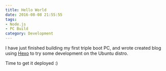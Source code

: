 ```yaml
---
title: Hello World
date: 2016-08-08 21:55:55
tags: 
- Node.js 
- PC Build
category: Development
---
```


I have just finished building my first triple boot PC, and wrote created blog using [Hexo](https://hexo.io/) to try some development on the Ubuntu distro. 

Time to get it deployed :)


